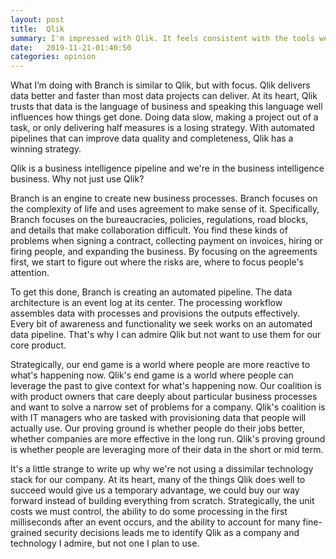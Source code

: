 ```yaml
---
layout: post
title:  Qlik
summary: I'm impressed with Qlik. It feels consistent with the tools we're building at Branch. There are fundamental differences between our approaches that I outline here.
date:   2019-11-21-01:40:50
categories: opinion
---
```


What I’m doing with Branch is similar to Qlik, but with focus. Qlik delivers data better and faster than most data projects can deliver. At its heart, Qlik trusts that data is the language of business and speaking this language well influences how things get done. Doing data slow, making a project out of a task, or only delivering half measures is a losing strategy. With automated pipelines that can improve data quality and completeness, Qlik has a winning strategy.

Qlik is a business intelligence pipeline and we're in the business intelligence business. Why not just use Qlik?

Branch is an engine to create new business processes. Branch focuses on the complexity of life and uses agreement to make sense of it. Specifically, Branch focuses on the bureaucracies, policies, regulations, road blocks, and details that make collaboration difficult. You find these kinds of problems when signing a contract, collecting payment on invoices, hiring or firing people, and expanding the business. By focusing on the agreements first, we start to figure out where the risks are, where to focus people's attention.

To get this done, Branch is creating an automated pipeline. The data architecture is an event log at its center. The processing workflow assembles data with processes and provisions the outputs effectively. Every bit of awareness and functionality we seek works on an automated data pipeline. That's why I can admire Qlik but not want to use them for our core product.

Strategically, our end game is a world where people are more reactive to what's happening now. Qlik's end game is a world where people can leverage the past to give context for what's happening now. Our coalition is with product owners that care deeply about particular business processes and want to solve a narrow set of problems for a company. Qlik's coalition is with IT managers who are tasked with provisioning data that people will actually use. Our proving ground is whether people do their jobs better, whether companies are more effective in the long run. Qlik's proving ground is whether people are leveraging more of their data in the short or mid term.

It's a little strange to write up why we're not using a dissimilar technology stack for our company. At its heart, many of the things Qlik does well to succeed would give us a temporary advantage, we could buy our way forward instead of building everything from scratch. Strategically, the unit costs we must control, the ability to do some processing in the first milliseconds after an event occurs, and the ability to account for many fine-grained security decisions leads me to identify Qlik as a company and technology I admire, but not one I plan to use.
